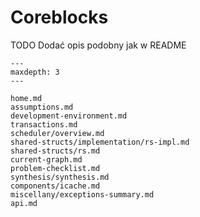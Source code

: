 # Coreblocks

TODO Dodać opis podobny jak w README

```{toctree}
---
maxdepth: 3
---

home.md
assumptions.md
development-environment.md
transactions.md
scheduler/overview.md
shared-structs/implementation/rs-impl.md
shared-structs/rs.md
current-graph.md
problem-checklist.md
synthesis/synthesis.md
components/icache.md
miscellany/exceptions-summary.md
api.md
```
